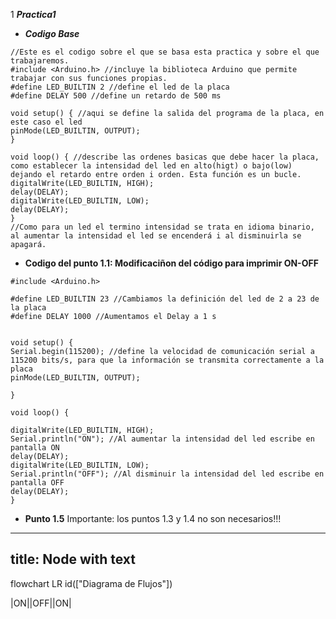 1 **_Practica1_**
- **_Codigo Base_**
```
//Este es el codigo sobre el que se basa esta practica y sobre el que trabajaremos.
#include <Arduino.h> //incluye la biblioteca Arduino que permite trabajar con sus funciones propias.
#define LED_BUILTIN 2 //define el led de la placa
#define DELAY 500 //define un retardo de 500 ms

void setup() { //aqui se define la salida del programa de la placa, en este caso el led
pinMode(LED_BUILTIN, OUTPUT);
}

void loop() { //describe las ordenes basicas que debe hacer la placa, como establecer la intensidad del led en alto(higt) o bajo(low) dejando el retardo entre orden i orden. Esta función es un bucle.
digitalWrite(LED_BUILTIN, HIGH);
delay(DELAY);
digitalWrite(LED_BUILTIN, LOW);
delay(DELAY);
}
//Como para un led el termino intensidad se trata en idioma binario, al aumentar la intensidad el led se encenderá i al disminuirla se apagará.
```

- **Codigo del punto 1.1: Modificaciñon del código para imprimir ON-OFF**
```
#include <Arduino.h>

#define LED_BUILTIN 23 //Cambiamos la definición del led de 2 a 23 de la placa
#define DELAY 1000 //Aumentamos el Delay a 1 s


void setup() {
Serial.begin(115200); //define la velocidad de comunicación serial a 115200 bits/s, para que la información se transmita correctamente a la placa
pinMode(LED_BUILTIN, OUTPUT);

}

void loop() {
    
digitalWrite(LED_BUILTIN, HIGH);
Serial.println("ON"); //Al aumentar la intensidad del led escribe en pantalla ON
delay(DELAY);
digitalWrite(LED_BUILTIN, LOW);
Serial.println("OFF"); //Al disminuir la intensidad del led escribe en pantalla OFF
delay(DELAY);
}
```

- **Punto 1.5**
  Importante: los puntos 1.3 y 1.4 no son necesarios!!!
---
title: Node with text
---
flowchart LR
    id(["Diagrama de Flujos"])

|ON||OFF||ON|







    
